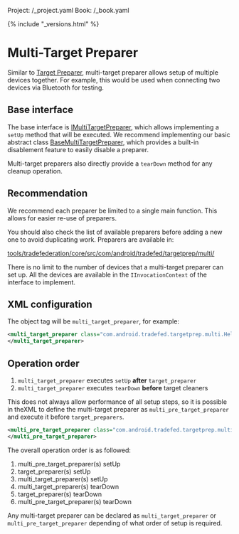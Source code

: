 Project: /_project.yaml
Book: /_book.yaml

{% include "_versions.html" %}

<!--
  Copyright 2019 The Android Open Source Project

  Licensed under the Apache License, Version 2.0 (the "License");
  you may not use this file except in compliance with the License.
  You may obtain a copy of the License at

      http://www.apache.org/licenses/LICENSE-2.0

  Unless required by applicable law or agreed to in writing, software
  distributed under the License is distributed on an "AS IS" BASIS,
  WITHOUT WARRANTIES OR CONDITIONS OF ANY KIND, either express or implied.
  See the License for the specific language governing permissions and
  limitations under the License.
-->

# Multi-Target Preparer

Similar to
[Target Preparer](/devices/tech/test_infra/tradefed/architecture/target-preparer),
multi-target preparer allows setup of multiple devices together. For example,
this would be used when connecting two devices via Bluetooth for testing.

## Base interface

The base interface is
[IMultiTargetPreparer](https://android.googlesource.com/platform/tools/tradefederation/+/refs/heads/master/src/com/android/tradefed/targetprep/multi/IMultiTargetPreparer.java),
which allows implementing a `setUp` method that will be executed. We recommend
implementing our basic abstract class
[BaseMultiTargetPreparer](https://android.googlesource.com/platform/tools/tradefederation/+/refs/heads/master/src/com/android/tradefed/targetprep/multi/BaseMultiTargetPreparer.java),
which provides a built-in disablement feature to easily disable a preparer.

Multi-target preparers also directly provide a `tearDown` method for any cleanup
operation.

## Recommendation

We recommend each preparer be limited to a single main function. This allows
for easier re-use of preparers.

You should also check the list of available preparers before adding a new one to
avoid duplicating work. Preparers are available in:

[tools/tradefederation/core/src/com/android/tradefed/targetprep/multi/](https://android.googlesource.com/platform/tools/tradefederation/+/refs/heads/master/src/com/android/tradefed/targetprep/multi)

There is no limit to the number of devices that a multi-target preparer can
set up. All the devices are available in the `IInvocationContext` of the
interface to implement.

## XML configuration

The object tag will be `multi_target_preparer`, for example:

```xml
<multi_target_preparer class="com.android.tradefed.targetprep.multi.HelloWorldMultiTargetPreparer">
</multi_target_preparer>
```

## Operation order

1.  `multi_target_preparer` executes `setUp` **after** `target_preparer`
1.  `multi_target_preparer` executes `tearDown` **before** target cleaners

This does not always allow performance of all setup steps, so it is possible in
theXML to define the multi-target preparer as `multi_pre_target_preparer` and
execute it before `target_preparers`.

```xml
<multi_pre_target_preparer class="com.android.tradefed.targetprep.multi.HelloWorldMultiTargetPreparer">
</multi_pre_target_preparer>
```

The overall operation order is as followed:

1.  multi_pre_target_preparer(s) setUp
1.  target_preparer(s) setUp
1.  multi_target_preparer(s) setUp
1.  multi_target_preparer(s) tearDown
1.  target_preparer(s) tearDown
1.  multi_pre_target_preparer(s) tearDown

Any multi-target preparer can be declared as `multi_target_preparer` or
`multi_pre_target_preparer` depending of what order of setup is required.
